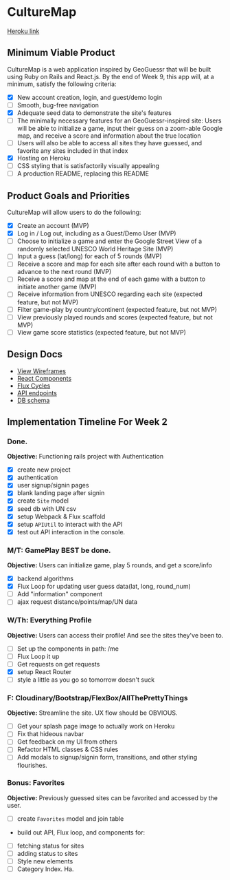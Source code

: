 # CultureMap

[Heroku link][heroku]

[heroku]: https://culturemap.herokuapp.com/

## Minimum Viable Product

CultureMap is a web application inspired by GeoGuessr that will be built using Ruby on Rails and React.js.  By the end of Week 9, this app will, at a minimum, satisfy the following criteria:

- [x] New account creation, login, and guest/demo login
- [ ] Smooth, bug-free navigation
- [x] Adequate seed data to demonstrate the site's features
- [ ] The minimally necessary features for an GeoGuessr-inspired site: Users will be able to initialize a game, input their guess on a zoom-able Google map, and receive a score and information about the true location
- [ ] Users will also be able to access all sites they have guessed, and favorite any sites included in that index
- [x] Hosting on Heroku
- [ ] CSS styling that is satisfactorily visually appealing
- [ ] A production README, replacing this README

## Product Goals and Priorities

CultureMap will allow users to do the following:

- [x] Create an account (MVP)
- [x] Log in / Log out, including as a Guest/Demo User (MVP)
- [ ] Choose to initialize a game and enter the Google Street View of a randomly selected UNESCO World Heritage Site (MVP)
- [ ] Input a guess (lat/long) for each of 5 rounds (MVP)
- [ ] Receive a score and map for each site after each round with a button to advance to the next round (MVP)
- [ ] Receive a score and map at the end of each game with a button to initiate another game (MVP)
- [ ] Receive information from UNESCO regarding each site (expected feature, but not MVP)
- [ ] Filter game-play by country/continent (expected feature, but not MVP)
- [ ] View previously played rounds and scores (expected feature, but not MVP)
- [ ] View game score statistics (expected feature, but not MVP)

## Design Docs
* [View Wireframes][views]
* [React Components][components]
* [Flux Cycles][flux-cycles]
* [API endpoints][api-endpoints]
* [DB schema][schema]

[views]: ./docs/wireframes.md
[components]: ./docs/components.md
[flux-cycles]: ./docs/flux-cycles.md
[api-endpoints]: ./docs/api-endpoints.md
[schema]: ./docs/schema.md

## Implementation Timeline For Week 2

### Done.

**Objective:** Functioning rails project with Authentication

- [x] create new project
- [x] authentication
- [x] user signup/signin pages
- [x] blank landing page after signin
- [x] create `Site` model
- [x] seed db with UN csv
- [x] setup Webpack & Flux scaffold
- [x] setup `APIUtil` to interact with the API
- [x] test out API interaction in the console.

### M/T: GamePlay BEST be done.

**Objective:** Users can initialize game, play 5 rounds, and get a score/info

- [x] backend algorithms
- [x] Flux Loop for updating user guess data(lat, long, round_num)
- [ ] Add "information" component
- [ ] ajax request distance/points/map/UN data

### W/Th: Everything Profile

**Objective:** Users can access their profile! And see the sites they've been to.

- [ ] Set up the components in path: /me
- [ ] Flux Loop it up
- [ ] Get requests on get requests
- [x] setup React Router
- [ ] style a little as you go so tomorrow doesn't suck

### F: Cloudinary/Bootstrap/FlexBox/AllThePrettyThings

**Objective:** Streamline the site. UX flow should be OBVIOUS.

- [ ] Get your splash page image to actually work on Heroku
- [ ] Fix that hideous navbar
- [ ] Get feedback on my UI from others
- [ ] Refactor HTML classes & CSS rules
- [ ] Add modals to signup/signin form, transitions, and other styling flourishes.

### Bonus: Favorites

**Objective:** Previously guessed sites can be favorited and accessed by the user.

- [ ] create `Favorites` model and join table
- build out API, Flux loop, and components for:
- [ ] fetching status for sites
- [ ] adding status to sites
- [ ] Style new elements
- [ ] Category Index. Ha.
